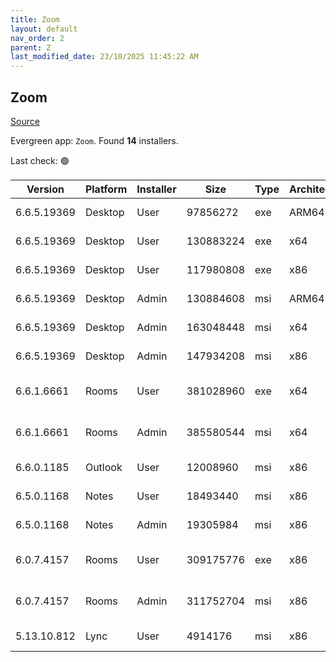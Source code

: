 ```yaml
---
title: Zoom
layout: default
nav_order: 2
parent: Z
last_modified_date: 23/10/2025 11:45:22 AM
---
```


## Zoom

[Source](https://zoom.us/download)

Evergreen app: `Zoom`. Found **14** installers.

Last check: 🟢

| Version     | Platform | Installer | Size      | Type | Architecture | URI                                                                                                                                          |
| ----------- | -------- | --------- | --------- | ---- | ------------ | -------------------------------------------------------------------------------------------------------------------------------------------- |
| 6.6.5.19369 | Desktop  | User      | 97856272  | exe  | ARM64        | [https://cdn.zoom.us/prod/6.6.5.19369/arm64/ZoomInstallerFull.exe](https://cdn.zoom.us/prod/6.6.5.19369/arm64/ZoomInstallerFull.exe)         |
| 6.6.5.19369 | Desktop  | User      | 130883224 | exe  | x64          | [https://cdn.zoom.us/prod/6.6.5.19369/x64/ZoomInstallerFull.exe](https://cdn.zoom.us/prod/6.6.5.19369/x64/ZoomInstallerFull.exe)             |
| 6.6.5.19369 | Desktop  | User      | 117980808 | exe  | x86          | [https://cdn.zoom.us/prod/6.6.5.19369/ZoomInstallerFull.exe](https://cdn.zoom.us/prod/6.6.5.19369/ZoomInstallerFull.exe)                     |
| 6.6.5.19369 | Desktop  | Admin     | 130884608 | msi  | ARM64        | [https://cdn.zoom.us/prod/6.6.5.19369/arm64/ZoomInstallerFull.msi](https://cdn.zoom.us/prod/6.6.5.19369/arm64/ZoomInstallerFull.msi)         |
| 6.6.5.19369 | Desktop  | Admin     | 163048448 | msi  | x64          | [https://cdn.zoom.us/prod/6.6.5.19369/x64/ZoomInstallerFull.msi](https://cdn.zoom.us/prod/6.6.5.19369/x64/ZoomInstallerFull.msi)             |
| 6.6.5.19369 | Desktop  | Admin     | 147934208 | msi  | x86          | [https://cdn.zoom.us/prod/6.6.5.19369/ZoomInstallerFull.msi](https://cdn.zoom.us/prod/6.6.5.19369/ZoomInstallerFull.msi)                     |
| 6.6.1.6661  | Rooms    | User      | 381028960 | exe  | x64          | [https://cdn.zoom.us/prod/6.6.1.6661/x64/zoomrooms-6.6.1.6661-x64.exe](https://cdn.zoom.us/prod/6.6.1.6661/x64/zoomrooms-6.6.1.6661-x64.exe) |
| 6.6.1.6661  | Rooms    | Admin     | 385580544 | msi  | x64          | [https://cdn.zoom.us/prod/6.6.1.6661/x64/zoomrooms-6.6.1.6661-x64.msi](https://cdn.zoom.us/prod/6.6.1.6661/x64/zoomrooms-6.6.1.6661-x64.msi) |
| 6.6.0.1185  | Outlook  | User      | 12008960  | msi  | x86          | [https://cdn.zoom.us/prod/6.6.0.1185/ZoomOutlookPluginSetup.msi](https://cdn.zoom.us/prod/6.6.0.1185/ZoomOutlookPluginSetup.msi)             |
| 6.5.0.1168  | Notes    | User      | 18493440  | msi  | x86          | [https://cdn.zoom.us/prod/6.5.0.1168/ZoomNotesPluginSetup.msi](https://cdn.zoom.us/prod/6.5.0.1168/ZoomNotesPluginSetup.msi)                 |
| 6.5.0.1168  | Notes    | Admin     | 19305984  | msi  | x86          | [https://cdn.zoom.us/prod/6.5.0.1168/ZoomNotesPluginAdminTool.msi](https://cdn.zoom.us/prod/6.5.0.1168/ZoomNotesPluginAdminTool.msi)         |
| 6.0.7.4157  | Rooms    | User      | 309175776 | exe  | x86          | [https://cdn.zoom.us/prod/6.0.7.4157/zoomrooms-6.0.7.4157-x86.exe](https://cdn.zoom.us/prod/6.0.7.4157/zoomrooms-6.0.7.4157-x86.exe)         |
| 6.0.7.4157  | Rooms    | Admin     | 311752704 | msi  | x86          | [https://cdn.zoom.us/prod/6.0.7.4157/zoomrooms-6.0.7.4157-x86.msi](https://cdn.zoom.us/prod/6.0.7.4157/zoomrooms-6.0.7.4157-x86.msi)         |
| 5.13.10.812 | Lync     | User      | 4914176   | msi  | x86          | [https://cdn.zoom.us/prod/5.13.10.812/ZoomLyncPluginSetup.msi](https://cdn.zoom.us/prod/5.13.10.812/ZoomLyncPluginSetup.msi)                 |
